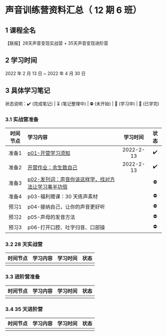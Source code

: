 # 声音训练营资料汇总（ 12 期 6 班）

## 1 课程全名

【联报】28天声音变现实战营 + 35天声音变现进阶营



## 2 学习时间

2022 年 2 月 13 日 ~ 2022 年 4 月 30 日



## 3 具体学习笔记

状态说明：:heavy_check_mark: (完成笔记) | :hourglass_flowing_sand: (笔记整理中) | :no_entry: (未开始) | :open_book: (学习中) | :orange_book: (已学完)

### 3.1 实战营准备

| 时间节点 | 学习内容                                                     | 学习时间  |        状态        |
| :------: | :----------------------------------------------------------- | :-------: | :----------------: |
|  准备1   | [p01-开营学习须知](./camp28d/p01-开营学习须知.md)            | 2022-2-13 | :heavy_check_mark: |
|  准备2   | [开营作业：余生致自己](./camp28d/00开营作业-余生致自己/作业要求.md) | 2022-2-13 | :heavy_check_mark: |
|  准备3   | [p02-发刊词：声音你该这样学，找对方法让学习事半功倍](./camp28d/p02-发刊词：声音你该这样学，找对方法让学习事半功倍.md) |           |     :no_entry:     |
|  准备4   | p03-福利赠课：30 天练声素材                                  |           |     :no_entry:     |
|  预习1   | p04-接纳自己，让你的声音更好听                               |           |     :no_entry:     |
|  预习2   | p05-声母的发音方法                                           |           |     :no_entry:     |
|  预习3   | p06-打开口腔、吐字归音、口部操                               |           |     :no_entry:     |

### 3.2 28 天实战营

| 时间节点 | 学习内容 | 学习时间 | 状态 |
| :------: | :------: | :------: | :--: |
|          |          |          |      |

### 3.3 进阶营准备

| 时间节点 | 学习内容 | 学习时间 | 状态 |
| :------: | :------: | :------: | :--: |
|          |          |          |      |

### 3.4 35 天进阶营

| 时间节点 | 学习内容 | 学习时间 | 状态 |
| :------: | :------: | :------: | :--: |
|          |          |          |      |
